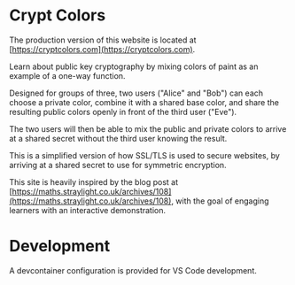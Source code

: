 # Crypt Colors

The production version of this website is located at [https://cryptcolors.com](https://cryptcolors.com).

Learn about public key cryptography by mixing colors of paint as an example of a one-way function.

Designed for groups of three, two users ("Alice" and "Bob") can each choose a private color, combine it with a shared base color, and share the resulting public colors openly in front of the third user ("Eve").

The two users will then be able to mix the public and private colors to arrive at a shared secret without the third user knowing the result.

This is a simplified version of how SSL/TLS is used to secure websites, by arriving at a shared secret to use for symmetric encryption.

This site is heavily inspired by the blog post at [https://maths.straylight.co.uk/archives/108](https://maths.straylight.co.uk/archives/108), with the goal of engaging learners with an interactive demonstration.

# Development


A devcontainer configuration is provided for VS Code development.